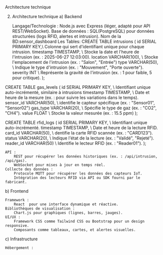  Architecture technique

 2. Architecture technique
a) Backend

    Langage/Technologie :
        Node.js avec Express (léger, adapté pour API REST/WebSocket).
    Base de données :
        SQL(PostgreSQL) pour données structurées (logs RFID, alertes et intrusion).
        Nom de la BD:sensor_dashboard
        Les Tables:
    CREATE TABLE intrusions (
    id SERIAL PRIMARY KEY,\\ Colonne qui sert d'identifiant unique pour chaque intrusion.
    timestamp TIMESTAMP,  \\ Stocke la date et l'heure de l'intrusion (ex. : 2025-06-27 12:03:00).
    location VARCHAR(100), \\ Stocke l'emplacement de l'intrusion (ex. : "Salon", "Entrée")
    type VARCHAR(50),  \\ Indique le type d'intrusion (ex. : "Mouvement", "Porte ouverte").
    severity INT  \\ Représente la gravité de l'intrusion (ex. : 1 pour faible, 5 pour critique).
);

CREATE TABLE gas_levels (
    id SERIAL PRIMARY KEY, \\ Identifiant unique auto-incrémenté, similaire à intrusions
    timestamp TIMESTAMP,  \\ Date et heure de la mesure (ex. : pour suivre les variations dans le temps).
    sensor_id VARCHAR(50),   \\  identifie le capteur spécifique (ex. : "Sensor01", "Sensor02")
    gas_type VARCHAR(20),  \\  Spécifie le type de gaz (ex. : "CO2", "CH4").
    value FLOAT   \\ Stocke la valeur mesurée (ex. : 15.5 ppm)
);

CREATE TABLE rfid_logs (
    id SERIAL PRIMARY KEY,   \\ Identifiant unique auto-incrémenté.
    timestamp TIMESTAMP,    \\ Date et heure de la lecture RFID.
    card_id VARCHAR(50),   \\ dentifie la carte RFID scannée (ex. : "CARD123").
    status VARCHAR(20),   \\ Indique l'état de la lecture (ex. : "Validé", "Rejeté").
    reader_id VARCHAR(50)   \\ Identifie le lecteur RFID (ex. : "Reader01").
);

    API :
        REST pour récupérer les données historiques (ex. : /api/intrusion, /api/gas).
        WebSocket pour mises à jour en temps réel.
    Collecte des données :
        Protocole MQTT pour récupérer les données des capteurs IoT.
        Intégration des lecteurs RFID via API ou SDK fourni par le fabricant.

b) Frontend

    Framework :
        React  pour une interface dynamique et réactive.
    Bibliothèques de visualisation :
        Chart.js pour graphiques (lignes, barres, jauges).
    UI/UX :
        Framework CSS comme Tailwind CSS ou Bootstrap pour un design responsive.
        Composants comme tableaux, cartes, et alertes visuelles.

c) Infrastructure

    Hébergement :
  
